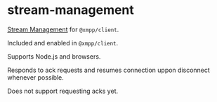 # stream-management

[Stream Management](https://xmpp.org/extensions/xep-0198.html) for `@xmpp/client`.

Included and enabled in `@xmpp/client`.

Supports Node.js and browsers.

Responds to ack requests and resumes connection uppon disconnect whenever possible.

Does not support requesting acks yet.
